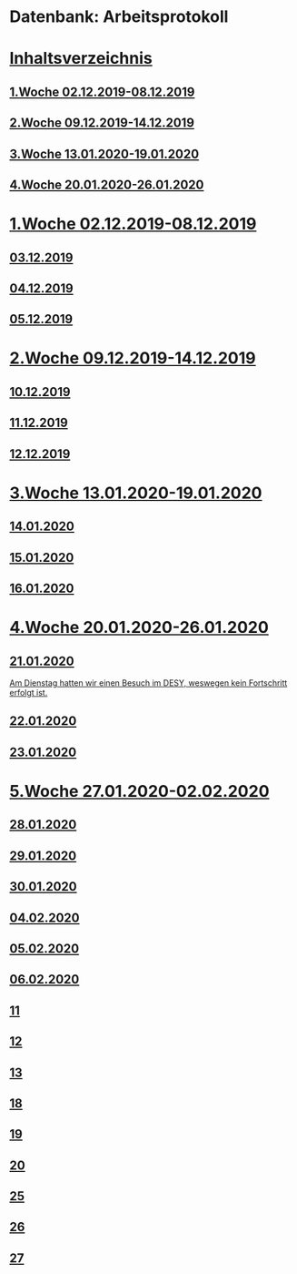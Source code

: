 # Datenbank: Arbeitsprotokoll
<a href="">

# Inhaltsverzeichnis

## 1.Woche 02.12.2019-08.12.2019
## 2.Woche 09.12.2019-14.12.2019
## 3.Woche 13.01.2020-19.01.2020
## 4.Woche 20.01.2020-26.01.2020

# 1.Woche 02.12.2019-08.12.2019

## 03.12.2019

## 04.12.2019

## 05.12.2019

# 2.Woche 09.12.2019-14.12.2019

## 10.12.2019

## 11.12.2019

## 12.12.2019

# 3.Woche 13.01.2020-19.01.2020

## 14.01.2020

## 15.01.2020

## 16.01.2020

# 4.Woche 20.01.2020-26.01.2020

## 21.01.2020
Am Dienstag hatten wir einen Besuch im DESY, weswegen kein Fortschritt erfolgt ist.

## 22.01.2020

## 23.01.2020

# 5.Woche 27.01.2020-02.02.2020

## 28.01.2020

## 29.01.2020

## 30.01.2020

## 04.02.2020

## 05.02.2020

## 06.02.2020

## 11

## 12

## 13

## 18

## 19

## 20

## 25

## 26

## 27
